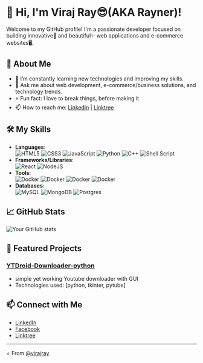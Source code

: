 # 👋 Hi, I'm Viraj Ray😎(AKA Rayner)!

Welcome to my GitHub profile! I'm a passionate developer focused on building innovative🚀 and beautiful✨ web applications and e-commerce websites🖥.
<!-- 
- 👯 I’m looking to collaborate on web development projects
- 🔭 I’m currently working on web development projects.
-->
## 🚀 About Me

- 🌱 I’m constantly learning new technologies and improving my skills.
- 💬 Ask me about web development, e-commerce/business solutions, and technology trends.
- ⚡ Fun fact: I love to break things, before making it
- 📫 How to reach me: [Linkedin](https://www.linkedin.com/in/viraj-rathnayake) | [Linktree](https://linktr.ee/virajrayner)

## 🛠️ My Skills

- **Languages**:<br>
![HTML5](https://img.shields.io/badge/html5-%23E34F26.svg?style=for-the-badge&logo=html5&logoColor=white)
![CSS3](https://img.shields.io/badge/css3-%231572B6.svg?style=for-the-badge&logo=css3&logoColor=white)
![JavaScript](https://img.shields.io/badge/javascript-%23323330.svg?style=for-the-badge&logo=javascript&logoColor=%23F7DF1E)
![Python](https://img.shields.io/badge/python-3670A0?style=for-the-badge&logo=python&logoColor=ffdd54)
![C++](https://img.shields.io/badge/C++-eba300?style=for-the-badge&logo=cplusplus&logoColor=white)
![Shell Script](https://img.shields.io/badge/shell_script-303945.svg?style=for-the-badge&logo=gnu-bash&logoColor=white)
- **Frameworks/Libraries**:<br>
![React](https://img.shields.io/badge/react-%2320232a.svg?style=for-the-badge&logo=react&logoColor=%2361DAFB)
![NodeJS](https://img.shields.io/badge/node.js-29bf00?style=for-the-badge&logo=node.js&logoColor=white)
- **Tools**:<br>
![Docker](https://img.shields.io/badge/git-d65a00.svg?style=for-the-badge&logo=git&logoColor=white)
![Docker](https://img.shields.io/badge/github-cf0505.svg?style=for-the-badge&logo=github&logoColor=white)
![Docker](https://img.shields.io/badge/docker-%230db7ed.svg?style=for-the-badge&logo=docker&logoColor=white)
![Docker](https://img.shields.io/badge/cmake-ad0acf.svg?style=for-the-badge&logo=cmake&logoColor=white)
- **Databases**:<br>
![MySQL](https://img.shields.io/badge/mysql-06c2b0.svg?style=for-the-badge&logo=mysql&logoColor=white)
![MongoDB](https://img.shields.io/badge/MongoDB-%234ea94b.svg?style=for-the-badge&logo=mongodb&logoColor=white)
![Postgres](https://img.shields.io/badge/postgres-%23316192.svg?style=for-the-badge&logo=postgresql&logoColor=white)

## 📈 GitHub Stats

![Your GitHub stats](https://github-readme-stats.vercel.app/api?username=yourusername&show_icons=true&theme=radical)

## 📂 Featured Projects

### [YTDroid-Downloader-python](https://github.com/virajray/YTDroid-Downloader-python)
- simple yet working Youtube downloader with GUI
- Technologies used: [python, tkinter, pytube]

<!-- ## 📜 Latest Blog Posts

BLOG-POST-LIST:START -->
<!-- BLOG-POST-LIST:END -->

## 📫 Connect with Me

- [LinkedIn](https://www.linkedin.com/in/viraj-rathnayake)
- [Facebook](https://www.facebook.com/viraj.kavindu)
- [Linktree](https://linktr.ee/virajrayner)

---

⭐️ From [@virajray](https://github.com/virajray)
